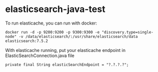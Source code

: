 # elasticsearch-java-test
To run elasticache, you can run with docker:
```
docker run -d -p 9200:9200 -p 9300:9300 -e "discovery.type=single-node" -v /data/elasticsearch/:/usr/share/elasticsearch/data elasticsearch:7.5.2
```

With elasticache running, put your elasticache endpoint in ElasticSearchConnection.java file
```
private final String elasticSearchEndpoint = "?.?.?.?";
```
